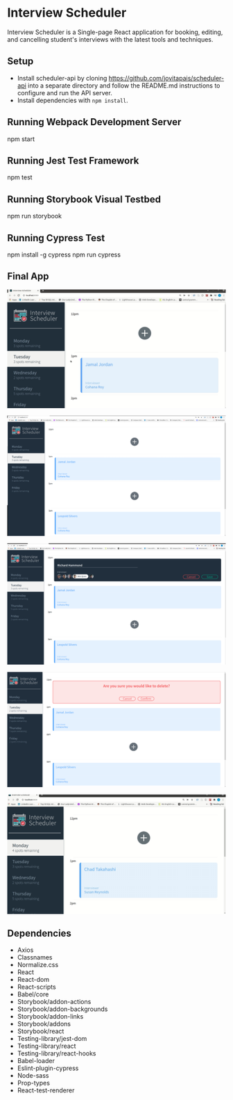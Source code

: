 # Interview Scheduler

Interview Scheduler is a Single-page React application for booking, editing, and cancelling student's interviews with the latest tools and techniques.

## Setup

* Install scheduler-api by cloning https://github.com/jovitapais/scheduler-api into a separate directory and follow the README.md instructions to configure and run the API server.
* Install dependencies with `npm install`.

## Running Webpack Development Server

npm start

## Running Jest Test Framework

npm test

## Running Storybook Visual Testbed

npm run storybook

## Running Cypress Test

npm install -g cypress
npm run cypress

## Final App

!["Interview Scheduler GIF"](https://github.com/jovitapais/scheduler/blob/master/docs/Interview%20Scheduler.gif)


!["Home"](https://github.com/jovitapais/scheduler/blob/master/docs/Home.png)


!["Student Name input"](https://github.com/jovitapais/scheduler/blob/master/docs/Student_name.png)


!["Deleting Confirmation"](https://github.com/jovitapais/scheduler/blob/master/docs/deleting_confirmation.png)


!["Error_Delete GIF"](https://github.com/jovitapais/scheduler/blob/master/docs/Error_Delete.gif)

## Dependencies

* Axios
* Classnames
* Normalize.css
* React
* React-dom
* React-scripts
* Babel/core
* Storybook/addon-actions
* Storybook/addon-backgrounds
* Storybook/addon-links
* Storybook/addons
* Storybook/react
* Testing-library/jest-dom
* Testing-library/react
* Testing-library/react-hooks
* Babel-loader
* Eslint-plugin-cypress
* Node-sass
* Prop-types
* React-test-renderer